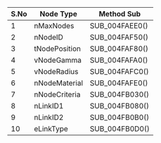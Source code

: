 | S.No | Node Type       | Method Sub     |
|------|-----------------|----------------|
| 1    | nMaxNodes     | SUB_004FAEE0() |
| 2    | nNodeID       | SUB_004FAF50() |
| 3    | tNodePosition | SUB_004FAF80() |
| 4    | vNodeGamma    | SUB_004FAFA0() |
| 5    | vNodeRadius   | SUB_004FAFC0() |
| 6    | nNodeMaterial | SUB_004FAFE0() |
| 7    | nNodeCriteria | SUB_004FB030() |
| 8    | nLinkID1      | SUB_004FB080() |
| 9    | nLinkID2      | SUB_004FB0B0() |
| 10   | eLinkType     | SUB_004FB0D0() |
